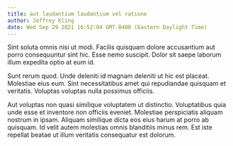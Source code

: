 ```yaml
---
title: aut laudantium laudantium vel ratione
author: Jeffrey Kling
date: Wed Sep 29 2021 16:52:04 GMT-0400 (Eastern Daylight Time)
---
```

Sint soluta omnis nisi ut modi. Facilis quisquam dolore accusantium aut porro consequuntur sint hic. Esse nemo suscipit. Dolor sit saepe laborum illum expedita optio at eum id.

 Sunt rerum quod. Unde deleniti id magnam deleniti ut hic est placeat. Molestiae eius eum. Sint necessitatibus amet qui repudiandae quisquam et veritatis. Voluptas voluptas nulla possimus officiis.

 Aut voluptas non quasi similique voluptatem ut distinctio. Voluptatibus quia unde esse et inventore non officiis eveniet. Molestiae perspiciatis aliquam nostrum in ipsam. Aliquam similique dicta eos eius harum at porro ab quisquam. Id velit autem molestias omnis blanditiis minus rem. Est iste repellat beatae ut illum veritatis consequatur est dolorum.